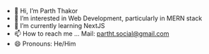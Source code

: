 - 👋 Hi, I’m Parth Thakor
- 👀 I’m interested in Web Development, particularly in MERN stack
- 🌱 I’m currently learning NextJS
- 📫 How to reach me ... Mail: partht.social@gmail.com
- 😄 Pronouns: He/Him

<!---
P-Thakor/P-Thakor is a ✨ special ✨ repository because its `README.md` (this file) appears on your GitHub profile.
You can click the Preview link to take a look at your changes.
--->

